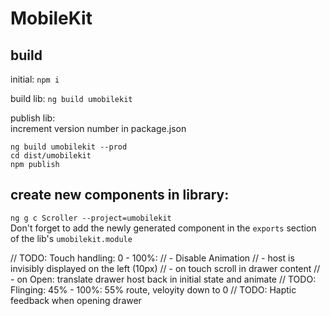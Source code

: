 # MobileKit
## build
initial: 
```npm i```

build lib:
```ng build umobilekit```

publish lib:  
increment version number in package.json
```
ng build umobilekit --prod
cd dist/umobilekit
npm publish
```
## create new components in library:
```ng g c Scroller --project=umobilekit```  
Don't forget to add the newly generated component in the ```exports``` section of the lib's ```umobilekit.module```

// TODO: Touch handling: 0 - 100%: 
// - Disable Animation
// - host is invisibly displayed on the left (10px)
// - on touch scroll in drawer content
// - on Open: translate drawer host back in initial state and animate
// TODO: Flinging: 45% - 100%: 55% route, veloyity down to 0
// TODO: Haptic feedback when opening drawer